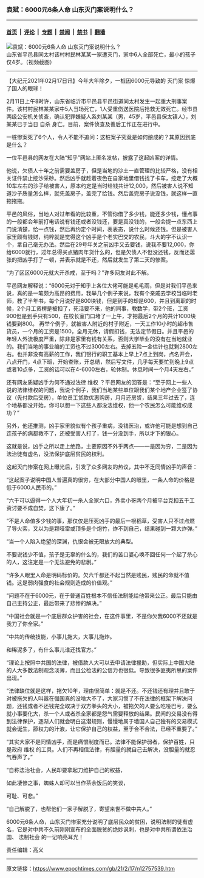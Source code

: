 ### 袁斌：6000元6条人命 山东灭门案说明什么？

---

#### [首页](../../../..?n12757539) &nbsp;|&nbsp; [评论](../../../../../epoch-comment?n12757539) &nbsp;|&nbsp; [专题](../../../../../epoch-special?n12757539) &nbsp;|&nbsp; [禁闻](../../../../../epoch-news?n12757539) &nbsp;|&nbsp; [禁书](../../../../../books?n12757539) &nbsp;|&nbsp; [翻墙](https://github.com/gfw-breaker/nogfw/blob/master/README.md?n12757539)


<div><img alt="袁斌：6000元6条人命 山东灭门案说明什么？" class="attachment-djy_600_400 size-djy_600_400 wp-post-image" src="https://i.epochtimes.com/assets/uploads/2021/02/cdddfdf60c69861213e7078d9a91c0c5-800x450-600x400.jpg"/>
<div class="caption">
 山东省平邑县同太村该村村民林某某一家遭灭门，家中6人全部死亡，最小的孩子仅4岁。（视频截图）
</div></div><hr/><div class="post_content" id="artbody" itemprop="articleBody">
 <!-- article content begin -->
 <p>
  【大纪元2021年02月17日讯】今年大年除夕，一桩因6000元导致的
  <ok href="https://www.epochtimes.com/gb/tag/%E7%81%AD%E9%97%A8%E6%A1%88.html">
   灭门案
  </ok>
  惊爆了国人的眼球！
 </p>
 <p>
  2月11日上午8时许，山东省临沂市平邑县平邑街道同太村发生一起重大刑事案件。该村村民林某某家中5人当场死亡，1人受重伤送医院后抢救无效死亡。经市县两级公安机关侦查，确认犯罪嫌疑人系刘某某（男，45岁，平邑县保太镇人），刘某某已于当日
  <ok href="https://www.epochtimes.com/gb/tag/%E8%87%AA%E6%9D%80.html">
   自杀
  </ok>
  身亡。目前，案件侦查及善后工作正在进行中。
 </p>
 <p>
  一桩惨案死了6个人，令人不能不追问：这桩案子究竟是如何酿成的？其原因到底是什么？
 </p>
 <p>
  一位平邑县的网友在大陆“知乎”网站上匿名发帖，披露了这起凶案的详情。
 </p>
 <p>
  他说，欠债人十年之前需要盖房子，但是当地的沙土一直管理的比较严格，没有相关证件禁止挖沙采砂。然后凶手就趁着夜色在自家地里借钱找了卡车，挖走了大概10车左右的沙子给被害人，原本约定是当时给钱共计12,000，然后被害人说不知道沙子质量怎么样，就先盖房子，盖完了给钱。然后盖完房子说没钱，就这样一直拖拖拖。
 </p>
 <p>
  平邑的风俗，当地人对过年看的比较重，不管你借了多少钱，能还多少钱，懂点事的一般都会年前打电话说有钱还或者没钱还，要是真没钱的，一般会提一点东西上门说清楚，给一点钱，然后再约定个时间，表表态，说什么时候还钱。但是被害人家里颇有钱财，纯粹就是觉得这个凶手是个老实巴交的农民，斗大的字不认识一个，拿自己毫无办法。然后在29号年关之前凶手又去要钱，说我不要12,000，你给6000就行，过年总得买点猪肉年货什么的，但是欠债人不但没还钱，反而还嚣张的把凶手打了一顿，并表示就是不还，然后就发生了第二天的惨案。
 </p>
 <p>
  “为了区区6000元就大开杀戒，至于吗？”许多网友对此不解。
 </p>
 <p>
  平邑网友解释说：“6000元对于知乎上各位大佬可能是毛毛雨，但是对我们平邑来说，真的是一笔颇为高昂的费用，我举几个例子来说，我有个亲戚去学校当临时老师，教了半年书，每个月说好是800块钱，但是到手的却是600，并且到离职的时候，2个月工资楞是被扣了，死活要不来，他的同事，教数学，带2个班，工资900但是到手只有500，在校长室门口堵了一上午，才把最后2个月的共计1000块钱要到800。 再举个例子，就被害人附近的村子附近，一天工作10小时的超市售货员，一个月的工资是1500，全月无休，请假扣钱，无法定节假日。并且平邑的年轻人外流极度严重，除非是家里有钱有关系，否则大学毕业的没有在当地就业的。我们当地的事业编的工资也不过3000左右。去掉五险一金估计也就剩2800左右。也并非没有高薪的工作，我们银行的职工基本上早上7点上到岗，点名开会，八点开门，4点下班，开始查账，开总结，然后写文件，几乎每天要忙到晚上9点或者10点多，工资的话可以在4-6000左右，轮休制。休息时间一个月4天左右。”
 </p>
 <p>
  还有网友质疑凶手为何不通过法律
  <ok href="https://www.epochtimes.com/gb/tag/%E7%BB%B4%E6%9D%83.html">
   维权
  </ok>
  ？平邑网友的回答是：“至于网上一些人说的法律维权的问题，我说个例子，我们当地某些单位跟我们某个地产企业签了协议（先付款后交房），单位员工贷款优惠购房，月月还房贷，结果三年过去了，连个地基都没开始，你可以想一下这些人都没法维权，他一个农民怎么可能维权成功？”
 </p>
 <p>
  另外，他还推测，凶手家里貌似有个孩子重病，没钱医治，或许他可能是想到自己连孩子的病都救不了，还被受害人打了，钱一分没到手，所以才下的狠心。
 </p>
 <p>
  这就是说，凶手之所以走上绝路，主要原因不外乎两点——一是因为穷，二是因为法治徒有虚名，没法保护底层贫民的权利。
 </p>
 <p>
  这起灭门惨案在网上曝光后，引发了众多网友的热议，其中不乏同情凶手的声音：
 </p>
 <p>
  “这起案子说明中国人普遍真的很穷，在大部分中国人的眼里，一条人命的价格是低于6000人民币的。”
 </p>
 <p>
  “六千可以逼得一个人大年初一杀人全家六口，外卖小哥两个月被平台克扣五千工资讨要不成自焚，这下康了。”
 </p>
 <p>
  “不是人命值多少钱的事，那仅仅是压死凶手的最后一根稻草，受害人只不过点燃了导火索，又以为是颗哑雷或顶多是个炮竹，炸不到自己，结果碰到一颗大炸弹。”
 </p>
 <p>
  “当一个人陷入绝望的深渊，仇恨会被无限放大的典型。
 </p>
 <p>
  不要说钱少不值，孩子是无辜的什么的，我们的苦口婆心唤不回任何一个起了杀心的人，这注定是一个无法避免的悲剧。”
 </p>
 <p>
  “许多人眼里人命是明码标价的。欠六千都还不起当然是贱民，贱民的命就不值钱。这是弱肉强食的社会规则造成的价值观。”
 </p>
 <p>
  “问题不在于6000元，在于普通百姓根本不信任法制能给他带来公正。最后只能由自己主持公正，最后带来了悲惨的解决。”
 </p>
 <p>
  “中国社会就是一个底层群众护害的社会，在这件事里，不是你欠我6000不还就是我刀了你全家。”
 </p>
 <p>
  “中共的传统技能，小事儿拖大，大事儿拖炸。
 </p>
 <p>
  和稀泥多了，有什么事儿谁还找官方。”
 </p>
 <p>
  “理论上按照中共国的法律，被借款人大可以去申请法律援助，但实际上中国大陆的人大多数法制观念淡薄，而且公检法的公信力也很低。导致很多匪夷所思的案件出现。”
 </p>
 <p>
  “法律缺位就是这样，拖欠10年，理由很简单：就是不还。不还钱还有理并且敢于对被拖欠的人叫嚣在强国真的没啥大不了，大家习惯了不在法律的框架下解决问题，还钱或者不还钱完全取决于双方拳头的大小，被拖欠的人要么吃哑巴亏，要么就小事要化大，杀一个人或者杀全家都是怨气需要释放的结果。民间的交易没有得到法律保护，逐渐人们就会明白这潜规则，慢慢地属于墙国人自己独有的交易模式就会诞生，舔权力的汁液，让它保护自己的权益，至于合不合法，已经不重要了。”
 </p>
 <p>
  “其实大家不是同情凶手，而是痛恨制度而已。法律不能保护弱者，保护百姓，只是政府
  <ok href="https://www.epochtimes.com/gb/tag/%E7%BB%B4%E6%9D%83.html">
   维权
  </ok>
  的工具。人们不再相信法律，有胆量的就自己去解决，没胆量的就忍气吞声了。”
 </p>
 <p>
  “自称法治社会，人民却要拿起刀维护自己的权益，
 </p>
 <p>
  如此凄惨之事，蜘蛛人却可以当作茶余饭后的笑谈，
 </p>
 <p>
  可耻、可悲。”
 </p>
 <p>
  “自己解脱了，也帮他们一家子解脱了，寄望来世不做中共人。”
 </p>
 <p>
  6000元6条人命，山东灭门惨案充分说明了底层民众的贫困，说明法制的徒有虚名，它是对中共不久前刚刚宣布的全面脱贫的绝妙讽刺，也是对中共所谓依法治国、
  <ok href="https://www.epochtimes.com/gb/tag/%E6%B3%95%E5%88%B6%E7%A4%BE%E4%BC%9A.html">
   法制社会
  </ok>
  的一记响亮耳光！
 </p>
 <p>
  责任编辑：高义
 </p>
 <p>
 </p>
 <!-- article content end -->
 <div id="below_article_ad">
 </div>
</div>


---

原文链接：https://www.epochtimes.com/gb/21/2/17/n12757539.htm